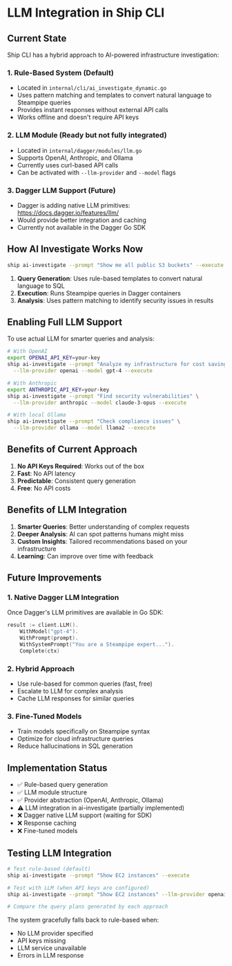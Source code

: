 # LLM Integration in Ship CLI

## Current State

Ship CLI has a hybrid approach to AI-powered infrastructure investigation:

### 1. **Rule-Based System (Default)**
- Located in `internal/cli/ai_investigate_dynamic.go`
- Uses pattern matching and templates to convert natural language to Steampipe queries
- Provides instant responses without external API calls
- Works offline and doesn't require API keys

### 2. **LLM Module (Ready but not fully integrated)**
- Located in `internal/dagger/modules/llm.go`
- Supports OpenAI, Anthropic, and Ollama
- Currently uses curl-based API calls
- Can be activated with `--llm-provider` and `--model` flags

### 3. **Dagger LLM Support (Future)**
- Dagger is adding native LLM primitives: https://docs.dagger.io/features/llm/
- Would provide better integration and caching
- Currently not available in the Dagger Go SDK

## How AI Investigate Works Now

```bash
ship ai-investigate --prompt "Show me all public S3 buckets" --execute
```

1. **Query Generation**: Uses rule-based templates to convert natural language to SQL
2. **Execution**: Runs Steampipe queries in Dagger containers
3. **Analysis**: Uses pattern matching to identify security issues in results

## Enabling Full LLM Support

To use actual LLM for smarter queries and analysis:

```bash
# With OpenAI
export OPENAI_API_KEY=your-key
ship ai-investigate --prompt "Analyze my infrastructure for cost savings" \
  --llm-provider openai --model gpt-4 --execute

# With Anthropic  
export ANTHROPIC_API_KEY=your-key
ship ai-investigate --prompt "Find security vulnerabilities" \
  --llm-provider anthropic --model claude-3-opus --execute

# With local Ollama
ship ai-investigate --prompt "Check compliance issues" \
  --llm-provider ollama --model llama2 --execute
```

## Benefits of Current Approach

1. **No API Keys Required**: Works out of the box
2. **Fast**: No API latency
3. **Predictable**: Consistent query generation
4. **Free**: No API costs

## Benefits of LLM Integration

1. **Smarter Queries**: Better understanding of complex requests
2. **Deeper Analysis**: AI can spot patterns humans might miss  
3. **Custom Insights**: Tailored recommendations based on your infrastructure
4. **Learning**: Can improve over time with feedback

## Future Improvements

### 1. Native Dagger LLM Integration
Once Dagger's LLM primitives are available in Go SDK:
```go
result := client.LLM().
    WithModel("gpt-4").
    WithPrompt(prompt).
    WithSystemPrompt("You are a Steampipe expert...").
    Complete(ctx)
```

### 2. Hybrid Approach
- Use rule-based for common queries (fast, free)
- Escalate to LLM for complex analysis
- Cache LLM responses for similar queries

### 3. Fine-Tuned Models
- Train models specifically on Steampipe syntax
- Optimize for cloud infrastructure queries
- Reduce hallucinations in SQL generation

## Implementation Status

- ✅ Rule-based query generation
- ✅ LLM module structure
- ✅ Provider abstraction (OpenAI, Anthropic, Ollama)
- ⚠️  LLM integration in ai-investigate (partially implemented)
- ❌ Dagger native LLM support (waiting for SDK)
- ❌ Response caching
- ❌ Fine-tuned models

## Testing LLM Integration

```bash
# Test rule-based (default)
ship ai-investigate --prompt "Show EC2 instances" --execute

# Test with LLM (when API keys are configured)
ship ai-investigate --prompt "Show EC2 instances" --llm-provider openai --execute

# Compare the query plans generated by each approach
```

The system gracefully falls back to rule-based when:
- No LLM provider specified
- API keys missing
- LLM service unavailable
- Errors in LLM response